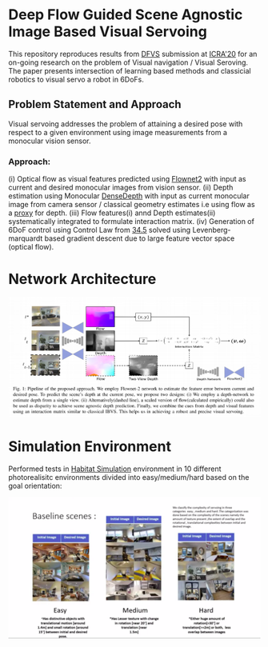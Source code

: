 # Deep Flow Guided Scene Agnostic Image Based Visual Servoing 

This repository reproduces results from [DFVS](https://arxiv.org/abs/2003.03766) submission at [ICRA'20](https://www.icra2020.org/) for an on-going research on the problem of Visual navigation / Visual Seroving. The paper presents intersection of learning based methods and classicial robotics to visual servo a robot in 6DoFs.


## Problem Statement and Approach

Visual servoing addresses the problem of attaining a desired pose with respect to a given environment using image
measurements from a monocular vision sensor.

### Approach:

(i) Optical flow as visual features predicted using [Flownet2](https://github.com/NVIDIA/flownet2-pytorch) with input as current and desired monocular images from vision sensor.
(ii) Depth estimation using Monocular [DenseDepth](https://github.com/ialhashim/DenseDepth) with input as current monocular image from camera sensor / classical geometry estimates i.e using flow as a [proxy](http://stanford.edu/class/ee367/Winter2017/pan_ee367_win17_report.pdf) for depth. 
(iii) Flow features(i) annd Depth estimates(ii) systematically integrated to formulate interaction matrix.
(iv) Generation of 6DoF control using Control Law from [34.5](https://hal.inria.fr/hal-01355384/document) solved using Levenberg-marquardt based gradient descent due to large feature vector space (optical flow). 


# Network Architecture
![Network Architecture](/media/network.png "DFVS Network Architecture")

# Simulation Environment

Performed tests in [Habitat Simulation](https://github.com/facebookresearch/habitat-sim/tree/master/habitat_sim) environment in 10 different photorealisitc environments divided into easy/medium/hard based on the goal orientation:

![Habitat Environments](/media/dataset.png "Habitat Environments")